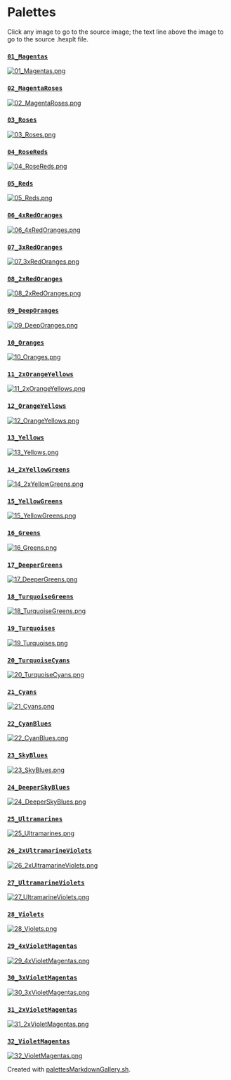 # Palettes

Click any image to go to the source image; the text line above the image to go to the source .hexplt file.

### [`01_Magentas`](01_Magentas.hexplt)

[ ![01_Magentas.png](01_Magentas.png) ](01_Magentas.png)

### [`02_MagentaRoses`](02_MagentaRoses.hexplt)

[ ![02_MagentaRoses.png](02_MagentaRoses.png) ](02_MagentaRoses.png)

### [`03_Roses`](03_Roses.hexplt)

[ ![03_Roses.png](03_Roses.png) ](03_Roses.png)

### [`04_RoseReds`](04_RoseReds.hexplt)

[ ![04_RoseReds.png](04_RoseReds.png) ](04_RoseReds.png)

### [`05_Reds`](05_Reds.hexplt)

[ ![05_Reds.png](05_Reds.png) ](05_Reds.png)

### [`06_4xRedOranges`](06_4xRedOranges.hexplt)

[ ![06_4xRedOranges.png](06_4xRedOranges.png) ](06_4xRedOranges.png)

### [`07_3xRedOranges`](07_3xRedOranges.hexplt)

[ ![07_3xRedOranges.png](07_3xRedOranges.png) ](07_3xRedOranges.png)

### [`08_2xRedOranges`](08_2xRedOranges.hexplt)

[ ![08_2xRedOranges.png](08_2xRedOranges.png) ](08_2xRedOranges.png)

### [`09_DeepOranges`](09_DeepOranges.hexplt)

[ ![09_DeepOranges.png](09_DeepOranges.png) ](09_DeepOranges.png)

### [`10_Oranges`](10_Oranges.hexplt)

[ ![10_Oranges.png](10_Oranges.png) ](10_Oranges.png)

### [`11_2xOrangeYellows`](11_2xOrangeYellows.hexplt)

[ ![11_2xOrangeYellows.png](11_2xOrangeYellows.png) ](11_2xOrangeYellows.png)

### [`12_OrangeYellows`](12_OrangeYellows.hexplt)

[ ![12_OrangeYellows.png](12_OrangeYellows.png) ](12_OrangeYellows.png)

### [`13_Yellows`](13_Yellows.hexplt)

[ ![13_Yellows.png](13_Yellows.png) ](13_Yellows.png)

### [`14_2xYellowGreens`](14_2xYellowGreens.hexplt)

[ ![14_2xYellowGreens.png](14_2xYellowGreens.png) ](14_2xYellowGreens.png)

### [`15_YellowGreens`](15_YellowGreens.hexplt)

[ ![15_YellowGreens.png](15_YellowGreens.png) ](15_YellowGreens.png)

### [`16_Greens`](16_Greens.hexplt)

[ ![16_Greens.png](16_Greens.png) ](16_Greens.png)

### [`17_DeeperGreens`](17_DeeperGreens.hexplt)

[ ![17_DeeperGreens.png](17_DeeperGreens.png) ](17_DeeperGreens.png)

### [`18_TurquoiseGreens`](18_TurquoiseGreens.hexplt)

[ ![18_TurquoiseGreens.png](18_TurquoiseGreens.png) ](18_TurquoiseGreens.png)

### [`19_Turquoises`](19_Turquoises.hexplt)

[ ![19_Turquoises.png](19_Turquoises.png) ](19_Turquoises.png)

### [`20_TurquoiseCyans`](20_TurquoiseCyans.hexplt)

[ ![20_TurquoiseCyans.png](20_TurquoiseCyans.png) ](20_TurquoiseCyans.png)

### [`21_Cyans`](21_Cyans.hexplt)

[ ![21_Cyans.png](21_Cyans.png) ](21_Cyans.png)

### [`22_CyanBlues`](22_CyanBlues.hexplt)

[ ![22_CyanBlues.png](22_CyanBlues.png) ](22_CyanBlues.png)

### [`23_SkyBlues`](23_SkyBlues.hexplt)

[ ![23_SkyBlues.png](23_SkyBlues.png) ](23_SkyBlues.png)

### [`24_DeeperSkyBlues`](24_DeeperSkyBlues.hexplt)

[ ![24_DeeperSkyBlues.png](24_DeeperSkyBlues.png) ](24_DeeperSkyBlues.png)

### [`25_Ultramarines`](25_Ultramarines.hexplt)

[ ![25_Ultramarines.png](25_Ultramarines.png) ](25_Ultramarines.png)

### [`26_2xUltramarineViolets`](26_2xUltramarineViolets.hexplt)

[ ![26_2xUltramarineViolets.png](26_2xUltramarineViolets.png) ](26_2xUltramarineViolets.png)

### [`27_UltramarineViolets`](27_UltramarineViolets.hexplt)

[ ![27_UltramarineViolets.png](27_UltramarineViolets.png) ](27_UltramarineViolets.png)

### [`28_Violets`](28_Violets.hexplt)

[ ![28_Violets.png](28_Violets.png) ](28_Violets.png)

### [`29_4xVioletMagentas`](29_4xVioletMagentas.hexplt)

[ ![29_4xVioletMagentas.png](29_4xVioletMagentas.png) ](29_4xVioletMagentas.png)

### [`30_3xVioletMagentas`](30_3xVioletMagentas.hexplt)

[ ![30_3xVioletMagentas.png](30_3xVioletMagentas.png) ](30_3xVioletMagentas.png)

### [`31_2xVioletMagentas`](31_2xVioletMagentas.hexplt)

[ ![31_2xVioletMagentas.png](31_2xVioletMagentas.png) ](31_2xVioletMagentas.png)

### [`32_VioletMagentas`](32_VioletMagentas.hexplt)

[ ![32_VioletMagentas.png](32_VioletMagentas.png) ](32_VioletMagentas.png)

Created with [palettesMarkdownGallery.sh](https://github.com/earthbound19/_ebDev/blob/master/scripts/palettesMarkdownGallery.sh).